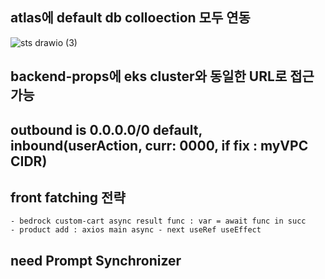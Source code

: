 ## atlas에 default db colloection 모두 연동

![sts drawio (3)](https://github.com/user-attachments/assets/82e31572-2562-4b51-a1d8-3f0c76e5a6f5)




## backend-props에 eks cluster와 동일한 URL로 접근가능

## outbound is 0.0.0.0/0 default, inbound(userAction, curr: 0000, if fix : myVPC CIDR)


## front fatching 전략
    - bedrock custom-cart async result func : var = await func in succ
    - product add : axios main async - next useRef useEffect


## need Prompt Synchronizer 